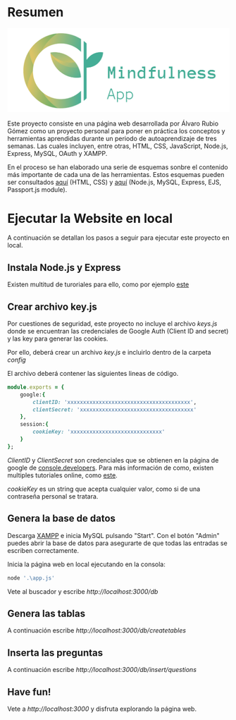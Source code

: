 # Resumen

<img src="public/images/github_thumbmail.png" width="1200">

Este proyecto consiste en una página web desarrollada por Álvaro Rubio Gómez como un proyecto personal para poner en práctica los conceptos y herramientas aprendidas durante un periodo de autoaprendizaje de tres semanas. Las cuales incluyen, entre otras, HTML, CSS, JavaScript, Node.js, Express, MySQL, OAuth y XAMPP.

En el proceso se han elaborado una serie de esquemas sonbre el contenido más importante de cada una de las herramientas.
Estos esquemas pueden ser consultados [aquí](https://colab.research.google.com/drive/1J5L7E-r01xSRGgqM7ptbNFzYc40FvudW?usp=sharing) (HTML, CSS) y [aquí](https://colab.research.google.com/drive/1gP1v3JFL_Svh29dQQrouzDrQYxxeAqNl?usp=sharing) (Node.js, MySQL, Express, EJS, Passport.js module).

# Ejecutar la Website en local

A continuación se detallan los pasos a seguir para ejecutar este proyecto en local.

## Instala Node.js y Express

Existen multitud de turoriales para ello, como por ejemplo [este](https://developer.mozilla.org/en-US/docs/Learn/Server-side/Express_Nodejs/skeleton_website)

## Crear archivo key.js

Por cuestiones de seguridad, este proyecto no incluye el archivo *keys.js* donde se encuentran las credenciales de Google Auth (Client ID and secret) y las key para generar las cookies.

Por ello, deberá crear un archivo *key.js* e incluirlo dentro de la carpeta *config*

El archivo deberá contener las siguientes lineas de código.

```ruby
module.exports = {
    google:{
        clientID: 'xxxxxxxxxxxxxxxxxxxxxxxxxxxxxxxxxxxxxxx',
        clientSecret: 'xxxxxxxxxxxxxxxxxxxxxxxxxxxxxxxxxxxx'
    },
    session:{
        cookieKey: 'xxxxxxxxxxxxxxxxxxxxxxxxxxxxx'
    }
};
```
*ClientID* y *ClientSecret* son credenciales que se obtienen en la página de google de [console.developers](https://console.developers.google.com/). Para más información de como, existen multiples tutoriales online, como [este](https://www.youtube.com/watch?v=xH6hAW3EqLk&ab_channel=CodeJava).

*cookieKey* es un string que acepta cualquier valor, como si de una contraseña personal se tratara.

## Genera la base de datos

Descarga [XAMPP](https://www.apachefriends.org/es/index.html) e inicia MySQL pulsando "Start". Con el botón "Admin" puedes abrir la base de datos para asegurarte de que todas las entradas se escriben correctamente. 

Inicia la página web en local ejecutando en la consola:
```ruby
node '.\app.js'
```
Vete al buscador y escribe *http://localhost:3000/db*

## Genera las tablas

A continuación escribe *http://localhost:3000/db/createtables*

## Inserta las preguntas

A continuación escribe *http://localhost:3000/db/insert/questions*

## Have fun!

Vete a *http://localhost:3000* y disfruta explorando la página web.

